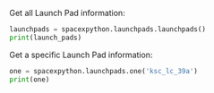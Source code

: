 Get all Launch Pad information:
```python
launchpads = spacexpython.launchpads.launchpads()
print(launch_pads)
```

Get a specific Launch Pad information:
```python
one = spacexpython.launchpads.one('ksc_lc_39a')
print(one)
```